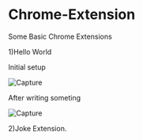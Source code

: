 # Chrome-Extension
Some Basic Chrome Extensions

1)Hello World

Initial setup

![Capture](https://user-images.githubusercontent.com/65847158/135704248-f27eb45b-24b3-493a-840b-468a1e472ea2.PNG)

After writing someting

![Capture](https://user-images.githubusercontent.com/65847158/135704273-861baa09-91c0-424a-afdd-6823add2345f.PNG)

2)Joke Extension.
